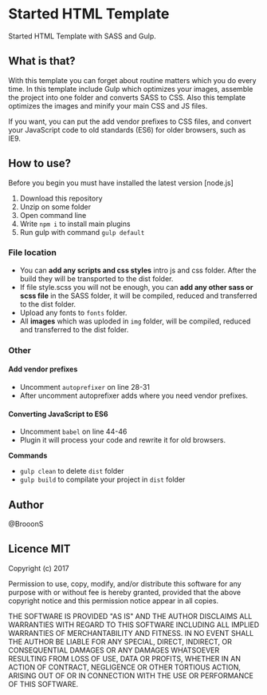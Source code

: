 # Started HTML Template
Started HTML Template with SASS and Gulp.

## What is that?

With this template you can forget about routine matters which you do every time. In this template include Gulp which optimizes your images, assemble the project into one folder and converts SASS to CSS. Also this template optimizes the images and minify your main CSS and JS files.

If you want, you can put the add vendor prefixes to CSS files, and convert your JavaScript code to old standards (ES6) for older browsers, such as IE9.

## How to use?

Before you begin you must have installed the latest version [node.js]

 1. Download this repository
 2. Unzip on some folder
 3. Open command line
 4. Write `npm i` to install main plugins
 5. Run gulp with command `gulp default`

### File location

 - You can **add any scripts and css styles** intro js and css folder. After the build they will be transported to the dist folder.
 - If file style.scss you will not be enough, you can **add any other sass or scss file** in the SASS folder, it will be compiled, reduced and transferred to the dist folder.
 - Upload any fonts to `fonts` folder.
 - All **images** which was uploded in `img` folder, will be compiled, reduced and transferred to the dist folder.

### Other

#### Add vendor prefixes

 - Uncomment `autoprefixer` on line 28-31
 - After uncomment autoprefixer adds where you need vendor prefixes.

#### Converting JavaScript to ES6

 - Uncomment `babel` on line 44-46
 - Plugin it will process your code and rewrite it for old browsers.

**Commands**
 - `gulp clean` to delete `dist` folder
 - `gulp build` to compilate your project in `dist` folder

## Author
@BrooonS

## Licence MIT
Copyright (c) 2017

Permission to use, copy, modify, and/or distribute this software for any purpose with or without fee is hereby granted, provided that the above copyright notice and this permission notice appear in all copies.

THE SOFTWARE IS PROVIDED "AS IS" AND THE AUTHOR DISCLAIMS ALL WARRANTIES WITH REGARD TO THIS SOFTWARE INCLUDING ALL IMPLIED WARRANTIES OF MERCHANTABILITY AND FITNESS. IN NO EVENT SHALL THE AUTHOR BE LIABLE FOR ANY SPECIAL, DIRECT, INDIRECT, OR CONSEQUENTIAL DAMAGES OR ANY DAMAGES WHATSOEVER RESULTING FROM LOSS OF USE, DATA OR PROFITS, WHETHER IN AN ACTION OF CONTRACT, NEGLIGENCE OR OTHER TORTIOUS ACTION, ARISING OUT OF OR IN CONNECTION WITH THE USE OR PERFORMANCE OF THIS SOFTWARE.
